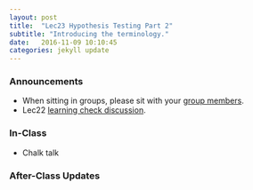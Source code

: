 ```yaml
---
layout: post
title:  "Lec23 Hypothesis Testing Part 2"
subtitle: "Introducing the terminology."
date:   2016-11-09 10:10:45
categories: jekyll update
---
```




### Announcements

* When sitting in groups, please sit with your <a href = "https://docs.google.com/spreadsheets/d/1dYdsSvJkl80VRP84qB-UpTy9YsrC4d6WYqYGVJWTYVY/pubhtml?gid=1939155032&single=true" target = "_blank">group members</a>.
* Lec22 <a href = "{{ site.baseurl }}/assets/LC/hypothesis_testing.html" target = "_blank">learning check discussion</a>.


### In-Class

* Chalk talk

<!--
<a href = "{{ site.baseurl }}/assets/3-Statistical_Inference/hypothesis_testing_2.html" target = "_blank">Slides</a>: Introducing the terminology.
-->



### After-Class Updates

<!--
* Lec22 <a href = "{{ site.baseurl }}/assets/LC/hypothesis_testing.html" target = "_blank">learning check discussion</a>
-->
